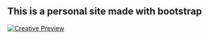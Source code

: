 
## This is a personal site made with bootstrap 

[![Creative Preview](https://assets.startbootstrap.com/img/screenshots/themes/creative.png)](https://startbootstrap.github.io/startbootstrap-creative/)



